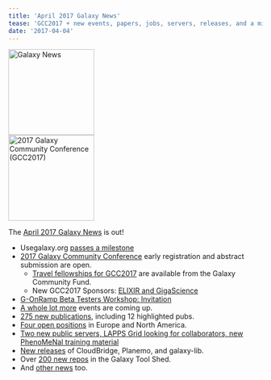 ```yaml
---
title: 'April 2017 Galaxy News'
tease: 'GCC2017 + new events, papers, jobs, servers, releases, and a milestone'
date: '2017-04-04'
---
```

<div class='right'><a href='/galaxy-updates/2017-04/'><img src="/src/images/galaxy-logos/GalaxyNews.png" alt="Galaxy News" width="170" /></a><br />
<a href="https://gcc2017.sciencesconf.org/"><img src='/src/images/logos/gcc2017-logo-300.png' alt='2017 Galaxy Community Conference (GCC2017)' width="170" /></a>
</div>

The [April 2017 Galaxy News](/galaxy-updates/2017-04/) is out!  

* Usegalaxy.org [passes a milestone](/galaxy-updates/2017-04/#usegalaxy-org-passes-100-000-registered-users)
* [2017 Galaxy Community Conference](/galaxy-updates/2017-04/#2017-galaxy-community-conference) early registration and abstract submission are open.
  * [Travel fellowships for GCC2017](/galaxy-updates/2017-04/#gcc2017-travel-fellowships) are available from the Galaxy Community Fund.
  * New GCC2017 Sponsors: [ELIXIR and GigaScience](/galaxy-updates/2017-04/#new-gcc2017-sponsors)
* [G-OnRamp Beta Testers Workshop: Invitation](/galaxy-updates/2017-04/#g-onramp-beta-testers-workshop-invitation)
* [A whole lot more](/galaxy-updates/2017-04/#all-upcoming-events) events are coming up.
* [275 new publications](/galaxy-updates/2017-04/#new-publications), including 12 highlighted pubs.
* [Four open positions](/galaxy-updates/2017-04/#who-s-hiring) in Europe and North America.
* [Two new public servers, LAPPS Grid looking for collaborators, new PhenoMeNal training material](/galaxy-updates/2017-04/#public-galaxy-server-news)
* [New releases](/galaxy-updates/2017-04/#releases) of CloudBridge,  Planemo,  and galaxy-lib.
* Over [200 new repos](/galaxy-updates/2017-04/#toolshed-contributions) in the Galaxy Tool Shed.
* And [other news](/galaxy-updates/2017-04/#other-news) too.
